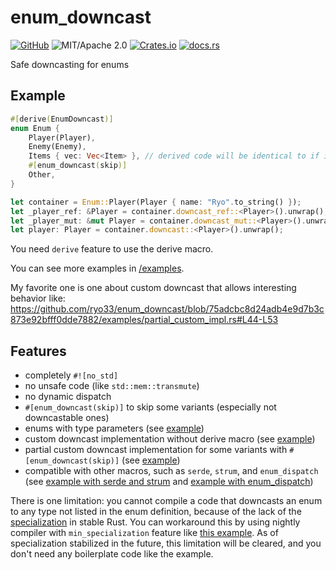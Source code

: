 # enum_downcast

[![GitHub](https://img.shields.io/badge/GitHub-ryo33/enum_downcast-222222)](https://github.com/ryo33/enum_downcast)
![MIT/Apache 2.0](https://img.shields.io/badge/license-MIT%2FApache--2.0-blue.svg)
[![Crates.io](https://img.shields.io/crates/v/enum_downcast)](https://crates.io/crates/enum_downcast)
[![docs.rs](https://img.shields.io/docsrs/enum_downcast)](https://docs.rs/enum_downcast)

Safe downcasting for enums

## Example

```rust
#[derive(EnumDowncast)]
enum Enum {
    Player(Player),
    Enemy(Enemy),
    Items { vec: Vec<Item> }, // derived code will be identical to if it were `Items(Vec<Items>)`
    #[enum_downcast(skip)]
    Other,
}

let container = Enum::Player(Player { name: "Ryo".to_string() });
let _player_ref: &Player = container.downcast_ref::<Player>().unwrap();
let _player_mut: &mut Player = container.downcast_mut::<Player>().unwrap();
let player: Player = container.downcast::<Player>().unwrap();
```

You need `derive` feature to use the derive macro.

You can see more examples in
[/examples](https://github.com/ryo33/enum_downcast/tree/main/examples).

My favorite one is one about custom downcast that allows interesting behavior like: https://github.com/ryo33/enum_downcast/blob/75adcbc8d24adb4e9d7b3c873e92bfff0dde7882/examples/partial_custom_impl.rs#L44-L53

## Features

- completely `#![no_std]`
- no unsafe code (like `std::mem::transmute`)
- no dynamic dispatch
- `#[enum_downcast(skip)]` to skip some variants (especially not downcastable
  ones)
- enums with type parameters (see
  [example](https://github.com/ryo33/enum_downcast/tree/main/examples/generics.rs))
- custom downcast implementation without derive macro (see
  [example](https://github.com/ryo33/enum_downcast/tree/main/examples/custom_impl.rs))
- partial custom downcast implementation for some variants with
  `#[enum_downcast(skip)]` (see
  [example](https://github.com/ryo33/enum_downcast/tree/main/examples/partial_custom_impl.rs))
- compatible with other macros, such as `serde`, `strum`, and `enum_dispatch`
  (see
  [example with serde and strum](https://github.com/ryo33/enum_downcast/tree/main/examples/other_derives.rs)
  and
  [example with enum_dispatch](https://github.com/ryo33/enum_downcast/tree/main/examples/enum_dispatch.rs))

There is one limitation: you cannot compile a code that downcasts an enum to any
type not listed in the enum definition, because of the lack of the
[specialization](https://github.com/rust-lang/rust/issues/31844) in stable Rust.
You can workaround this by using nightly compiler with `min_specialization`
feature like
[this example](https://github.com/ryo33/enum_downcast/tree/main/examples/specialization.rs).
As of specialization stabilized in the future, this limitation will be cleared,
and you don't need any boilerplate code like the example.
